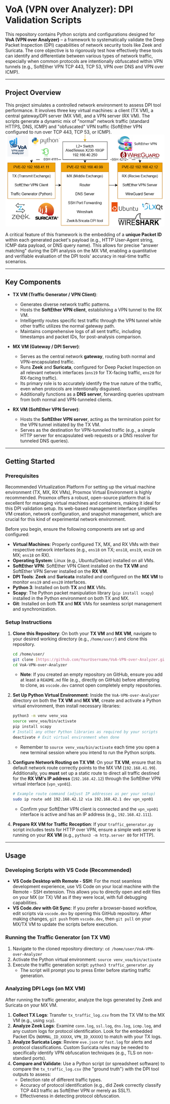# VoA (VPN over Analyzer): DPI Validation Scripts

This repository contains Python scripts and configurations designed for **VoA (VPN over Analyzer)** – a framework to systematically validate the Deep Packet Inspection (DPI) capabilities of network security tools like Zeek and Suricata. The core objective is to rigorously test how effectively these tools can identify and differentiate between various types of network traffic, especially when common protocols are intentionally obfuscated within VPN tunnels (e.g., SoftEther VPN TCP 443, TCP 53, VPN over DNS and VPN over ICMP).

---

## Project Overview

This project simulates a controlled network environment to assess DPI tool performance. It involves three key virtual machines: a client (TX VM), a central gateway/DPI server (MX VM), and a VPN server (RX VM). The scripts generate a dynamic mix of "normal" network traffic (standard HTTPS, DNS, ICMP) and "obfuscated" VPN traffic (SoftEther VPN configured to run over TCP 443, TCP 53, or ICMP).
![VoA System](https://github.com/at-nifty/VoA-VPN-over-Analyzer/blob/main/Photo/VoA%20System.png?raw=true)

A critical feature of this framework is the embedding of a **unique Packet ID** within each generated packet's payload (e.g., HTTP User-Agent string, ICMP data payload, or DNS query name). This allows for precise "answer matching" during the DPI analysis on the MX VM, enabling a quantitative and verifiable evaluation of the DPI tools' accuracy in real-time traffic scenarios.

---

## Key Components

* **TX VM (Traffic Generator / VPN Client)**:
    * Generates diverse network traffic patterns.
    * Hosts the **SoftEther VPN client**, establishing a VPN tunnel to the RX VM.
    * Intelligently routes specific test traffic through the VPN tunnel while other traffic utilizes the normal gateway path.
    * Maintains comprehensive logs of all sent traffic, including timestamps and packet IDs, for post-analysis comparison.

* **MX VM (Gateway / DPI Server)**:
    * Serves as the central network **gateway**, routing both normal and VPN-encapsulated traffic.
    * Runs **Zeek** and **Suricata**, configured for Deep Packet Inspection on all relevant network interfaces (`ens19` for TX-facing traffic, `ens20` for RX-facing traffic).
    * Its primary role is to accurately identify the true nature of the traffic, even when protocols are intentionally disguised.
    * Additionally functions as a **DNS server**, forwarding queries upstream from both normal and VPN-tunneled clients.

* **RX VM (SoftEther VPN Server)**:
    * Hosts the **SoftEther VPN server**, acting as the termination point for the VPN tunnel initiated by the TX VM.
    * Serves as the destination for VPN-tunneled traffic (e.g., a simple HTTP server for encapsulated web requests or a DNS resolver for tunneled DNS queries).

---

## Getting Started

### Prerequisites

Recommended Virtualization Platform
For setting up the virtual machine environment (TX, MX, RX VMs), Proxmox Virtual Environment is highly recommended. Proxmox offers a robust, open-source platform that is excellent for managing virtual machines and containers, making it ideal for this DPI validation setup. Its web-based management interface simplifies VM creation, network configuration, and snapshot management, which are crucial for this kind of experimental network environment.

Before you begin, ensure the following components are set up and configured:

* **Virtual Machines**: Properly configured TX, MX, and RX VMs with their respective network interfaces (e.g., `ens18` on TX; `ens18`, `ens19`, `ens20` on MX; `ens18` on RX).
* **Operating System**: Linux (e.g., Ubuntu/Debian) installed on all VMs.
* **SoftEther VPN**: SoftEther VPN Client installed on the **TX VM** and SoftEther VPN Server installed on the **RX VM**.
* **DPI Tools**: **Zeek** and **Suricata** installed and configured on the **MX VM** to monitor `ens19` and `ens20` interfaces.
* **Python 3**: Installed on both **TX** and **MX** VMs.
* **Scapy**: The Python packet manipulation library (`pip install scapy`) installed in the Python environment on both TX and MX.
* **Git**: Installed on both **TX** and **MX** VMs for seamless script management and synchronization.

### Setup Instructions

1.  **Clone this Repository**:
    On both your **TX VM** and **MX VM**, navigate to your desired working directory (e.g., `/home/user/`) and clone this repository.
    ```bash
    cd /home/user/
    git clone [https://github.com/YourUsername/VoA-VPN-over-Analyzer.git](https://github.com/YourUsername/VoA-VPN-over-Analyzer.git) # IMPORTANT: Replace with your actual repository URL
    cd VoA-VPN-over-Analyzer
    ```
    * **Note**: If you created an empty repository on GitHub, ensure you add at least a `README.md` file (e.g., directly on GitHub) before attempting to clone, as `vscode.dev` cannot open completely empty repositories.

2.  **Set Up Python Virtual Environment**:
    Inside the `VoA-VPN-over-Analyzer` directory on both the **TX VM** and **MX VM**, create and activate a Python virtual environment, then install necessary libraries:
    ```bash
    python3 -m venv venv_voa
    source venv_voa/bin/activate
    pip install scapy
    # Install any other Python libraries as required by your scripts
    deactivate # Exit virtual environment when done
    ```
    * Remember to `source venv_voa/bin/activate` each time you open a new terminal session where you intend to run the Python scripts.

3.  **Configure Network Routing on TX VM**:
    On your **TX VM**, ensure that its default network route correctly points to the MX VM (`192.168.41.99`). Additionally, you **must** set up a static route to direct all traffic destined for the **RX VM's IP address** (`192.168.42.12`) through the SoftEther VPN virtual interface (`vpn_vpn01`).
    ```bash
    # Example route command (adjust IP addresses as per your setup)
    sudo ip route add 192.168.42.12 via 192.168.42.1 dev vpn_vpn01
    ```
    * Confirm your SoftEther VPN client is connected and the `vpn_vpn01` interface is active and has an IP address (e.g., `192.168.42.111`).

4.  **Prepare RX VM for Traffic Reception**:
    If your `traffic_generator.py` script includes tests for HTTP over VPN, ensure a simple web server is running on your **RX VM** (e.g., `python3 -m http.server 80` for HTTP).

---

## Usage

### Developing Scripts with VS Code (Recommended)

* **VS Code Desktop with Remote - SSH**: For the most seamless development experience, use VS Code on your local machine with the Remote - SSH extension. This allows you to directly open and edit files on your MX (or TX) VM as if they were local, with full debugging capabilities.
* **VS Code.dev with Git Sync**: If you prefer a browser-based workflow, edit scripts via `vscode.dev` by opening this GitHub repository. After making changes, `git push` from `vscode.dev`, then `git pull` on your MX/TX VM to update the scripts before execution.

### Running the Traffic Generator (on TX VM)

1.  Navigate to the cloned repository directory: `cd /home/user/VoA-VPN-over-Analyzer`
2.  Activate the Python virtual environment: `source venv_voa/bin/activate`
3.  Execute the traffic generation script: `python3 traffic_generator.py`
    * The script will prompt you to press Enter before starting traffic generation.

### Analyzing DPI Logs (on MX VM)

After running the traffic generator, analyze the logs generated by Zeek and Suricata on your MX VM.

1.  **Collect TX Logs**: Transfer `tx_traffic_log.csv` from the TX VM to the MX VM (e.g., using `scp`).
2.  **Analyze Zeek Logs**: Examine `conn.log`, `ssl.log`, `dns.log`, `icmp.log`, and any custom logs for protocol identification. Look for the embedded Packet IDs (`NORMAL_ID_XXXXX`, `VPN_ID_XXXXX`) to match with your TX logs.
3.  **Analyze Suricata Logs**: Review `eve.json` or `fast.log` for alerts and protocol classifications. Custom Suricata rules may be needed to specifically identify VPN obfuscation techniques (e.g., TLS on non-standard ports).
4.  **Compare and Validate**: Use a Python script (or spreadsheet software) to compare the `tx_traffic_log.csv` (the "ground truth") with the DPI tool outputs to assess:
    * Detection rate of different traffic types.
    * Accuracy of protocol identification (e.g., did Zeek correctly classify TCP 443 traffic as SoftEther VPN or merely as SSL?).
    * Effectiveness in detecting protocol obfuscation.
